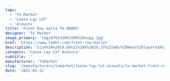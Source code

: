 ```yaml
---
tags:
  - 'To Market'
  - 'Loose Lay LVT'
  - 'Acoustx'
title: 'Front Row Galla Tm 8806X'
designer: 'To Market'
image_primary: 'img/8701%20FLOOR%20copy.jpg'
href: 'https://www.tomkt.com/front-row-ballet'
description: 'Size%3A%2019.68%22%20X%2039.37%22%A0/%20Wear%20layer%3A%20.5mm%20%2820mil%29%20/%20Edge%3A%20Square%20/%20Thickness%3A%205.0mm%20%3D%A04.0mm%20Vinyl%20Top%20+%201.0mm%20AcoustX%20Sound%20Absorbing%20Backing%20/%20Sq.ft/Ctn%3A%2032.29%A0/%20Installation%3A%20Glue%20Down'
category: 'Loose Lay LVT Acoustx'
subtitle: ''
manufacturer: 'ToMarket'
slug: '/manufacturers/tomarket/loose-lay-lvt-acoustx/to-market-front-row-galla-tm-8806-x'
date: '2021-02-22'
---
```

